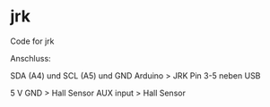 # jrk
Code for jrk

Anschluss:

SDA (A4) und SCL (A5) und GND Arduino > JRK
Pin 3-5 neben USB

5 V GND > Hall Sensor
AUX input > Hall Sensor




